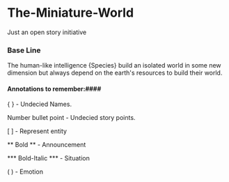 # The-Miniature-World
Just an open story initiative

### Base Line ###
The human-like intelligence {Species} build an isolated world in some new dimension but always depend on the earth's resources to build their world. 

#### Annotations to remember:####

{ } - Undecied Names.

Number bullet point - Undecied story points.

[ ] - Represent entity

** Bold ** - Announcement

*** Bold-Italic *** - Situation 

( ) - Emotion

